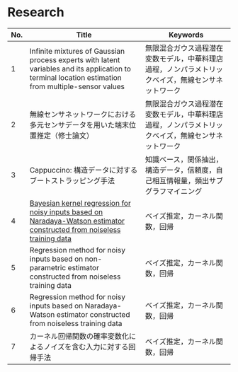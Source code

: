 # Research

| No. | Title | Keywords |
|---|---|---|
| 1 | Infinite mixtures of Gaussian process experts with latent variables and its application to terminal location estimation from multiple-sensor values | 無限混合ガウス過程潜在変数モデル，中華料理店過程，ノンパラメトリックベイズ，無線センサネットワーク |
| 2 | 無線センサネットワークにおける多元センサデータを用いた端末位置推定（修士論文） | 無限混合ガウス過程潜在変数モデル，中華料理店過程，ノンパラメトリックベイズ，無線センサネットワーク |
| 3 | Cappuccino: 構造データに対するブートストラッピング手法 | 知識ベース，関係抽出，構造データ，信頼度，自己相互情報量，頻出サブグラフマイニング |
| 4 | [Bayesian kernel regression for noisy inputs based on Naradaya-Watson estimator constructed from noiseless training data](https://www.worldscientific.com/doi/10.1142/S2424922X20500047) | ベイズ推定，カーネル関数，回帰 |
| 5 | Regression method for noisy inputs based on non-parametric estimator constructed from noiseless training data | ベイズ推定，カーネル関数，回帰 |
| 6 | Regression method for noisy inputs based on Naradaya-Watson estimator constructed from noiseless training data | ベイズ推定，カーネル関数，回帰 |
| 7 | カーネル回帰関数の確率変数化によるノイズを含む入力に対する回帰手法 | ベイズ推定，カーネル関数，回帰 |
